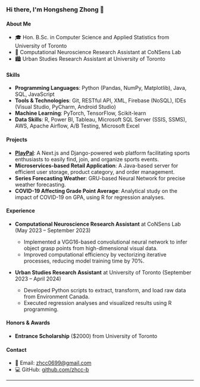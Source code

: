 ### Hi there, I'm Hongsheng Zhong 👋

#### About Me
- 🎓 Hon. B.Sc. in Computer Science and Applied Statistics from University of Toronto
- 🧠 Computational Neuroscience Research Assistant at CoNSens Lab
- 🏙 Urban Studies Research Assistant at University of Toronto

#### Skills
- **Programming Languages**: Python (Pandas, NumPy, Matplotlib), Java, SQL, JavaScript
- **Tools & Technologies**: Git, RESTful API, XML, Firebase (NoSQL), IDEs (Visual Studio, PyCharm, Android Studio)
- **Machine Learning**: PyTorch, TensorFlow, Scikit-learn
- **Data Skills**: R, Power BI, Tableau, Microsoft SQL Server (SSIS, SSMS), AWS, Apache Airflow, A/B Testing, Microsoft Excel

#### Projects
- **[PlayPal](https://github.com/zhcc-b/PlayPal)**: A Next.js and Django-powered web platform facilitating sports enthusiasts to easily find, join, and organize sports events.
- **Microservices-based Retail Application**: A Java-based server for efficient user storage, product category, and order management.
- **Series Forecasting Weather**: GRU-based Neural Network for precise weather forecasting.
- **COVID-19 Affecting Grade Point Average**: Analytical study on the impact of COVID-19 on GPA, using R for regression analyses.

#### Experience
- **Computational Neuroscience Research Assistant** at CoNSens Lab (May 2023 – September 2023)
  - Implemented a VGG16-based convolutional neural network to infer object grasp points from high-dimensional visual data.
  - Improved computational efficiency by vectorizing iterative processes, reducing model training time by 70%.

- **Urban Studies Research Assistant** at University of Toronto (September 2023 – April 2024)
  - Developed Python scripts to extract, transform, and load raw data from Environment Canada.
  - Executed regression analyses and visualized results using R programming.

#### Honors & Awards
- **Entrance Scholarship** ($2000) from University of Toronto

#### Contact
- 📧 Email: [zhcc0699@gmail.com](mailto:zhcc0699@gmail.com)
- 💻 GitHub: [github.com/zhcc-b](https://github.com/zhcc-b)

---
